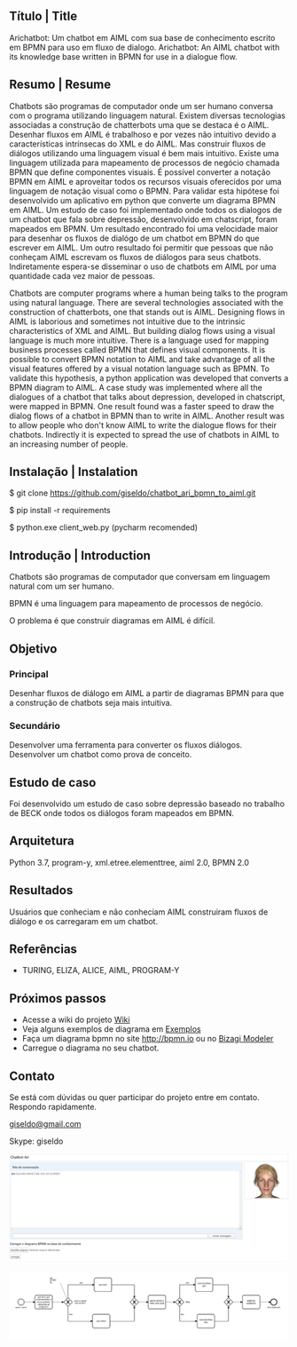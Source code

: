 ## Título | Title

Arichatbot: Um chatbot em AIML com sua base de conhecimento escrito em BPMN para uso em fluxo de dialogo.
Arichatbot: An AIML chatbot with its knowledge base written in BPMN for use in a dialogue flow.

## Resumo | Resume

Chatbots são programas de computador onde um ser humano conversa com o programa utilizando linguagem natural.
Existem diversas tecnologias associadas a construção de chatterbots  uma que se destaca é o AIML.
Desenhar fluxos em AIML é trabalhoso e por vezes não intuitivo devido a características intrínsecas do XML e do AIML.
Mas construir fluxos de diálogos utilizando uma linguagem visual é bem mais intuitivo. 
Existe uma linguagem utilizada para mapeamento de processos de negócio chamada BPMN que define componentes visuais.
É possível converter a notação BPMN em AIML e aproveitar todos os recursos visuais oferecidos por uma linguagem de notação visual como o BPMN. 
Para validar esta hipótese foi desenvolvido um aplicativo em python que converte um diagrama BPMN em AIML. 
Um estudo de caso foi implementado onde todos os dialogos de um chatbot que fala sobre depressão, desenvolvido em chatscript, foram mapeados em BPMN. 
Um resultado encontrado foi uma velocidade maior para desenhar os fluxos de dialógo de um chatbot em BPMN do que escrever em AIML. 
Um outro resultado foi permitir que pessoas que não conheçam AIML escrevam os fluxos de diálogos para seus chatbots.
Indiretamente espera-se disseminar o uso de chatbots em AIML por uma quantidade cada vez maior de pessoas.

Chatbots are computer programs where a human being talks to the program using natural language.
There are several technologies associated with the construction of chatterbots, one that stands out is AIML.
Designing flows in AIML is laborious and sometimes not intuitive due to the intrinsic characteristics of XML and AIML.
But building dialog flows using a visual language is much more intuitive.
There is a language used for mapping business processes called BPMN that defines visual components.
It is possible to convert BPMN notation to AIML and take advantage of all the visual features offered by a visual notation language such as BPMN.
To validate this hypothesis, a python application was developed that converts a BPMN diagram to AIML.
A case study was implemented where all the dialogues of a chatbot that talks about depression, developed in chatscript, were mapped in BPMN.
One result found was a faster speed to draw the dialog flows of a chatbot in BPMN than to write in AIML.
Another result was to allow people who don't know AIML to write the dialogue flows for their chatbots.
Indirectly it is expected to spread the use of chatbots in AIML to an increasing number of people.

## Instalação | Instalation

$ git clone https://github.com/giseldo/chatbot_ari_bpmn_to_aiml.git 

$ pip install -r requirements

$ python.exe client_web.py  (pycharm recomended)



## Introdução | Introduction

Chatbots são programas de computador que conversam em linguagem natural com um ser humano.

BPMN é uma linguagem para mapeamento de processos de negócio.

O problema é que construir diagramas em AIML é difícil.

## Objetivo 

### Principal

Desenhar fluxos de diálogo em AIML a partir de diagramas BPMN para que a construção de chatbots
seja mais intuitiva. 

### Secundário

Desenvolver uma ferramenta para converter os fluxos diálogos.
Desenvolver um chatbot como prova de conceito.

## Estudo de caso

Foi desenvolvido um estudo de caso sobre depressão baseado no trabalho de BECK onde todos os diálogos foram mapeados em BPMN.

## Arquitetura

Python 3.7, program-y, xml.etree.elementtree, aiml 2.0, BPMN 2.0

## Resultados

Usuários que conheciam e não conheciam AIML construiram fluxos de diálogo e os carregaram em um chatbot.

## Referências

- TURING, ELIZA, ALICE, AIML, PROGRAM-Y


## Próximos passos

- Acesse a wiki do projeto [Wiki](https://github.com/giseldo/chatbot_ari_bpmn_to_aiml/wiki)
- Veja alguns exemplos de diagrama em [Exemplos](https://github.com/giseldo/chatdepressao/tree/master/exemplos)
- Faça um diagrama bpmn no site http://bpmn.io ou no [Bizagi Modeler](https://www.bizagi.com/pt)
- Carregue o diagrama no seu chatbot.

## Contato 

Se está com dúvidas ou quer participar do projeto entre em contato. Respondo rapidamente.

giseldo@gmail.com

Skype: giseldo

![tela do chatbot](./tela_chatbot.png)

![Diagrama BPM](./viewer.png)

